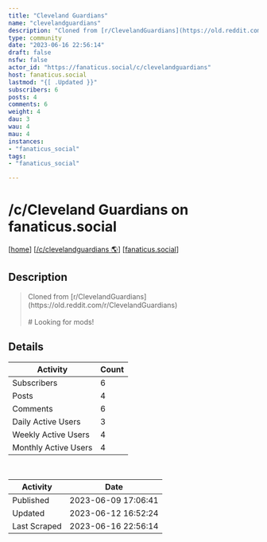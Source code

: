```yaml
---
title: "Cleveland Guardians" 
name: "clevelandguardians"
description: "Cloned from [r/ClevelandGuardians](https://old.reddit.com/r/ClevelandGuardians)# Looking for mods!"
type: community
date: "2023-06-16 22:56:14"
draft: false
nsfw: false
actor_id: "https://fanaticus.social/c/clevelandguardians"
host: fanaticus.social
lastmod: "{[ .Updated }}"
subscribers: 6
posts: 4
comments: 6
weight: 4
dau: 3
wau: 4
mau: 4
instances:
- "fanaticus_social"
tags: 
- "fanaticus_social"

---
```


# /c/Cleveland Guardians on fanaticus.social

[[home](/)]
[[/c/clevelandguardians 🌎](https://fanaticus.social/c/clevelandguardians)]
[[fanaticus.social](/instances/fanaticus_social)]


## Description 

<blockquote class="description">
Cloned from [r/ClevelandGuardians](https://old.reddit.com/r/ClevelandGuardians)<br><br># Looking for mods!
</blockquote>


## Details

| Activity | Count  |
|----------------------|---|
| Subscribers          | 6 |
| Posts                | 4  |
| Comments             | 6  |
| Daily Active Users   | 3  |
| Weekly Active Users  | 4  |
| Monthly Active Users | 4  |

<br>

| Activity | Date |
|----------------------|---|
| Published            | 2023-06-09 17:06:41 |
| Updated              | 2023-06-12 16:52:24 |
| Last Scraped         | 2023-06-16 22:56:14 |
